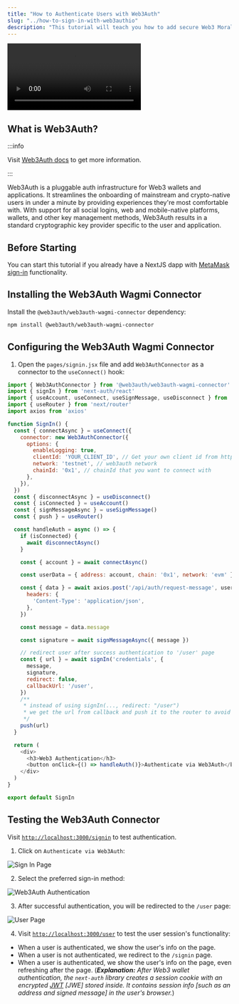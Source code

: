 ```yaml
---
title: "How to Authenticate Users with Web3Auth"
slug: "../how-to-sign-in-with-web3authio"
description: "This tutorial will teach you how to add secure Web3 Moralis authentication to your NextJS application by walking you through the process of developing a full-stack Web3 authentication solution using the popular NextJS framework."
---
```


<video controls>
  <source src="/video/2ebfdfe-web3auth.mp4"/>
</video>

## What is Web3Auth?

:::info 

Visit [Web3Auth docs](https://web3auth.io/docs/index.html) to get more information.

:::

Web3Auth is a pluggable auth infrastructure for Web3 wallets and applications. It streamlines the onboarding of mainstream and crypto-native users in under a minute by providing experiences they're most comfortable with. With support for all social logins, web and mobile-native platforms, wallets, and other key management methods, Web3Auth results in a standard cryptographic key provider specific to the user and application.

## Before Starting

You can start this tutorial if you already have a NextJS dapp with [MetaMask sign-in](doc:sign-in-with-metamask) functionality.

## Installing the Web3Auth Wagmi Connector

Install the `@web3auth/web3auth-wagmi-connector` dependency:

```bash npm2yarn
npm install @web3auth/web3auth-wagmi-connector
```

## Configuring the Web3Auth Wagmi Connector

1. Open the `pages/signin.jsx` file and add `Web3AuthConnector` as a connector to the `useConnect()` hook:

```javascript
import { Web3AuthConnector } from '@web3auth/web3auth-wagmi-connector'
import { signIn } from 'next-auth/react'
import { useAccount, useConnect, useSignMessage, useDisconnect } from 'wagmi'
import { useRouter } from 'next/router'
import axios from 'axios'

function SignIn() {
  const { connectAsync } = useConnect({
    connector: new Web3AuthConnector({
      options: {
        enableLogging: true,
        clientId: 'YOUR_CLIENT_ID', // Get your own client id from https://dashboard.web3auth.io
        network: 'testnet', // web3auth network
        chainId: '0x1', // chainId that you want to connect with
      },
    }),
  })
  const { disconnectAsync } = useDisconnect()
  const { isConnected } = useAccount()
  const { signMessageAsync } = useSignMessage()
  const { push } = useRouter()

  const handleAuth = async () => {
    if (isConnected) {
      await disconnectAsync()
    }

    const { account } = await connectAsync()

    const userData = { address: account, chain: '0x1', network: 'evm' }

    const { data } = await axios.post('/api/auth/request-message', userData, {
      headers: {
        'Content-Type': 'application/json',
      },
    })

    const message = data.message

    const signature = await signMessageAsync({ message })

    // redirect user after success authentication to '/user' page
    const { url } = await signIn('credentials', {
      message,
      signature,
      redirect: false,
      callbackUrl: '/user',
    })
    /**
     * instead of using signIn(..., redirect: "/user")
     * we get the url from callback and push it to the router to avoid page refreshing
     */
    push(url)
  }

  return (
    <div>
      <h3>Web3 Authentication</h3>
      <button onClick={() => handleAuth()}>Authenticate via Web3Auth</button>
    </div>
  )
}

export default SignIn
```



## Testing the Web3Auth Connector

Visit [`http://localhost:3000/signin`](http://localhost:3000/signin) to test authentication.

1. Click on `Authenticate via Web3Auth`:

![Sign In Page](/img/content/6cccf79-17.webp)

2. Select the preferred sign-in method:

![Web3Auth Authentication](/img/content/e8fa976-26.webp)

3. After successful authentication, you will be redirected to the `/user` page:

![User Page](/img/content/e6f4aef-433.webp)

4. Visit [`http://localhost:3000/user`](http://localhost:3000/user) to test the user session's functionality: 

- When a user is authenticated, we show the user's info on the page.
- When a user is not authenticated, we redirect to the `/signin` page. 
- When a user is authenticated, we show the user's info on the page, even refreshing after the page. (_**Explanation:** After Web3 wallet authentication, the `next-auth` library creates a session cookie with an encrypted [JWT](https://jwt.io/introduction) [JWE] stored inside. It contains session info [such as an address and signed message] in the user's browser._)